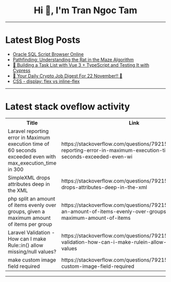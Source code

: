 <h1 align="center">Hi 👋, I'm Tran Ngoc Tam</h1>

---

# Latest Blog Posts 
<!-- BLOG-POST-LIST:START -->
- [Oracle SQL Script Browser Online](https://dev.to/foxinfotech/oracle-sql-script-browser-online-18l6)
- [Pathfinding: Understanding the Rat in the Maze Algorithm](https://dev.to/haarish_guru_/pathfinding-understanding-the-rat-in-the-maze-algorithm-58jl)
- [🚀 Building a Task List with Vue 3 + TypeScript and Testing It with Cypress](https://dev.to/blamsa0mine/building-a-task-list-with-vue-3-typescript-and-testing-it-with-cypress-3h3l)
- [🚀 Your Daily Crypto Job Digest For 22 November!! 🚀](https://dev.to/web3hires/your-daily-crypto-job-digest-for-22-november-29hj)
- [CSS - display: flex vs inline-flex](https://dev.to/jenchen/css-display-flex-vs-inline-flex-3f35)
<!-- BLOG-POST-LIST:END -->

---

# Latest stack oveflow activity
<table>
  <tr><th>Title</th><th>Link</th></tr>
  <!-- STACKOVERFLOW:START --><tr><td>Laravel reporting error in Maximum execution time of 60 seconds exceeded even with max_execution_time in 300</td><td>https://stackoverflow.com/questions/79215544/laravel-reporting-error-in-maximum-execution-time-of-60-seconds-exceeded-even-wi</td></tr><tr><td>SimpleXML drops attributes deep in the XML</td><td>https://stackoverflow.com/questions/79215346/simplexml-drops-attributes-deep-in-the-xml</td></tr><tr><td>php split an amount of items evenly over groups, given a maximum amount of items per group</td><td>https://stackoverflow.com/questions/79215318/php-split-an-amount-of-items-evenly-over-groups-given-a-maximum-amount-of-items</td></tr><tr><td>Laravel Validation - How can I make Rule::in&lpar;&rpar; allow missing/null values?</td><td>https://stackoverflow.com/questions/79215287/laravel-validation-how-can-i-make-rulein-allow-missing-null-values</td></tr><tr><td>make custom image field required</td><td>https://stackoverflow.com/questions/79215244/make-custom-image-field-required</td></tr><!-- STACKOVERFLOW:END -->
</table>

---


